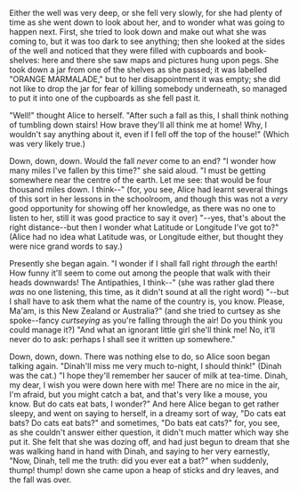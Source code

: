 Either the well was very deep, or she fell very slowly, for she had plenty of time as she went down to look about her, and to wonder what was going to happen next. First, she tried to look down and make out what she was coming to, but it was too dark to see anything; then she looked at the sides of the well and noticed that they were filled with cupboards and book-shelves: here and there she saw maps and pictures
hung upon pegs. She took down a jar from one of the shelves as she passed; it was labelled "ORANGE MARMALADE," but to her disappointment it was empty; she did not like to drop the jar for fear of killing somebody underneath, so managed to put it into one of the cupboards as she fell past it.

"Well!" thought Alice to herself. "After such a fall as this, I shall think nothing of tumbling down stairs! How brave they'll all think me at home! Why, I wouldn't say anything about it, even if I fell off the top of the house!" (Which was very likely true.)

Down, down, down. Would the fall _never_ come to an end? "I wonder how many miles I've fallen by this time?" she said aloud. "I must be getting somewhere near the centre of the earth. Let me see: that would be four thousand miles down. I think--" (for, you see, Alice had learnt several things of this sort in her lessons in the schoolroom, and though this
was not a _very_ good opportunity for showing off her knowledge, as there was no one to listen to her, still it was good practice to say it over) "--yes, that's about the right distance--but then I wonder what Latitude or Longitude I've got to?" (Alice had no idea what Latitude was, or Longitude either, but thought they were nice grand words to
say.)

Presently she began again. "I wonder if I shall fall right _through_ the earth! How funny it'll seem to come out among the people that walk with their heads downwards! The Antipathies, I think--" (she was rather glad there _was_ no one listening, this time, as it didn't sound at all the right word) "--but I shall have to ask them what the name of the country is, you know. Please, Ma'am, is this New Zealand or Australia?" (and she tried to curtsey as she spoke--fancy _curtseying_ as you're falling through the air! Do you think you could manage it?) "And what an ignorant little girl she'll think me! No, it'll never do to ask: perhaps I shall see it written up somewhere."

Down, down, down. There was nothing else to do, so Alice soon began talking again. "Dinah'll miss me very much to-night, I should think!" (Dinah was the cat.) "I hope they'll remember her saucer of milk at tea-time. Dinah, my dear, I wish you were down here with me! There are no mice in the air, I'm afraid, but you might catch a bat, and that's very like a mouse, you know. But do cats eat bats, I wonder?" And here Alice began to get rather sleepy, and went on saying to herself, in a dreamy sort of way, "Do cats eat bats? Do cats eat bats?" and sometimes, "Do bats eat cats?" for, you see, as she couldn't answer either question, it didn't much matter which way she put it. She felt that she was dozing off, and had just begun to dream that she was walking hand in
hand with Dinah, and saying to her very earnestly, "Now, Dinah, tell me the truth: did you ever eat a bat?" when suddenly, thump! thump! down she came upon a heap of sticks and dry leaves, and the fall was over.
